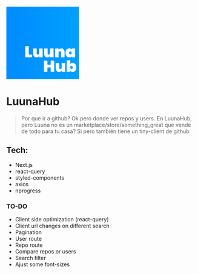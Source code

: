 ![logo](public/android-chrome-192x192.png)

# LuunaHub
> Por que ir a github? Ok pero donde ver repos y users. En LuunaHub, pero Luuna no es un marketplace/store/something_great que vende de todo para tu casa? Si pero también tiene un tiny-client de github

## Tech:
- Next.js
- react-query
- styled-components
- axios
- nprogress

### TO-DO
- Client side optimization (react-query)
- Client url changes on different search
- Pagination
- User route
- Repo route
- Compare repos or users
- Search filter
- Ajust some font-sizes